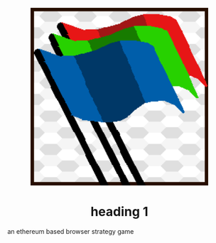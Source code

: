 <p align="center">
  <img
    alt="Eth-land-game"
    src="./frontend/img/git_img_test2.png"
    width="400"
  />
</p>

<center> <h1>heading 1</h1> </center>

an ethereum based browser strategy game
